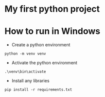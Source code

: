 # My first python project

# How to run in Windows
- Create a python environment
```
python -m venv venv
```
- Activate the python environment
```
.\venv\bin\activate
```
- Install any libraries 
```
pip install -r requirements.txt
```